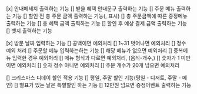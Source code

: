 [x] 안내메세지 출력하는 기능
[] 받을 혜택 안내문구 출력하는 기능
[] 주문 메뉴 출력하는 기능
[] 할인 전 총 주문 금액 출력하는 기능(, 표시)
[] 총 주문금액에 따른 증정메뉴 출력하는 기능
[] 총 혜택 금액 출력하는 기능
[] 할인 후 예상 결제 금액 출력하는 기능
[] 뱃지 출력하는 기능

[x] 방문 날짜 입력하는 기능
        [] 공백이면 예외처리
        [] 1~31 벗어나면 예외처리
        [] 정수 예외 처리
[] 주문할 메뉴 입력하는하는 기능
        [] 해당 메뉴가 없으면 예외처리
        [] 중복메뉴 입력한 경우 예외처리
        [] 메뉴 형식과 다르면 예외처리, (음식-개수,)
        [] 숫자가 1 미만이면 예외처리
        [] 숫자 정수 아니면 예외처리
        [] 주문 개수가 20개 넘으면 예외처리

[] 크리스마스 디데이 할인 적용 기능
[] 평일, 주말 할인 기능(평일 - 디저트, 주말 - 메인)
[] 별표가 있는 날은 특별할인 하는 기능
[] 12만원 넘으면 증정이벤트 출력하는 기능

